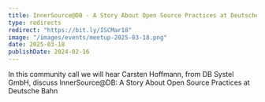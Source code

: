 ```yaml
---
title: InnerSource@DB - A Story About Open Source Practices at Deutsche Bahn
type: redirects
redirect: "https://bit.ly/ISCMar18"
image: "/images/events/meetup-2025-03-18.png"
date: 2025-03-18
publishDate: 2024-02-16
---
```


In this community call we will hear Carsten Hoffmann, from DB Systel GmbH, discuss InnerSource@DB: A Story About Open Source Practices at Deutsche Bahn